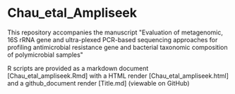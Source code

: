 # Chau_etal_Ampliseek

This repository accompanies the manuscript "Evaluation of metagenomic, 16S rRNA gene and ultra-plexed PCR-based sequencing approaches for profiling antimicrobial resistance gene and bacterial taxonomic composition of polymicrobial samples" 

R scripts are provided as a markdown document [Chau_etal_ampliseek.Rmd] with a HTML render [Chau_etal_ampliseek.html] and a github_document render [Title.md] (viewable on GitHub)
